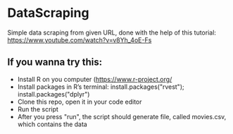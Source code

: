 # DataScraping

Simple data scraping from given URL, done with the help of this tutorial: <br> https://www.youtube.com/watch?v=v8Yh_4oE-Fs
## If you wanna try this:
- Install R on you computer (https://www.r-project.org/
- Install packages in R’s terminal: install.packages("rvest"); install.packages("dplyr")
- Clone this repo, open it in your code editor
- Run the script
- After you press "run", the script should generate file, called movies.csv, which contains the data
